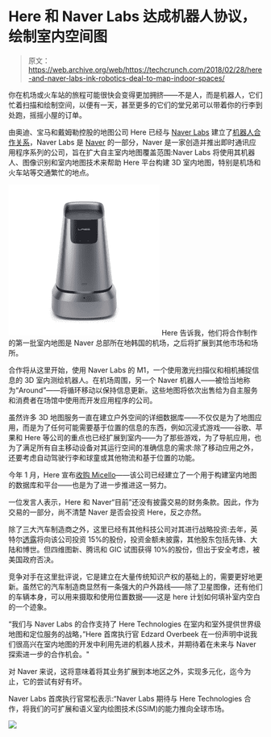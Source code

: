 # Here 和 Naver Labs 达成机器人协议，绘制室内空间图 

> 原文：<https://web.archive.org/web/https://techcrunch.com/2018/02/28/here-and-naver-labs-ink-robotics-deal-to-map-indoor-spaces/>

你在机场或火车站的旅程可能很快会变得更加拥挤——不是人，而是机器人，它们忙着扫描和绘制空间，以便有一天，甚至更多的它们的堂兄弟可以带着你的行李到处跑，摇摇小屋的订单。

由奥迪、宝马和戴姆勒控股的地图公司 Here 已经与 [Naver Labs](https://web.archive.org/web/20221025223727/https://www.naverlabs.com/) 建立了[机器人合作关系](https://web.archive.org/web/20221025223727/https://360.here.com/were-making-indoor-maps-autonomously-with-naver)，Naver Labs 是 [Naver](https://web.archive.org/web/20221025223727/http://www.navercorp.com/ko/index.nhn) 的一部分，Naver 是一家创造并推出即时通讯应用程序系列的公司，旨在扩大自主室内地图覆盖范围:Naver Labs 将使用其机器人、图像识别和室内地图技术来帮助 Here 平台构建 3D 室内地图，特别是机场和火车站等交通繁忙的地点。

![](img/0703d8e6da5ef612b5680f056c4c775e.png) Here 告诉我，他们将合作制作的第一批室内地图是 Naver 总部所在地韩国的机场，之后将扩展到其他市场和场所。

合作将从这里开始，使用 Naver Labs 的 M1，一个使用激光扫描仪和相机捕捉信息的 3D 室内测绘机器人。在机场周围，另一个 Naver 机器人——被恰当地称为“Around”——将循环移动以保持信息更新。这些地图将依次出售给为自主服务和消费者在场馆中使用而开发应用程序的公司。

虽然许多 3D 地图服务一直在建立户外空间的详细数据库——不仅仅是为了地图应用，而是为了任何可能需要基于位置的信息的东西，例如沉浸式游戏——谷歌、苹果和 Here 等公司的重点也已经扩展到室内——为了那些游戏，为了导航应用，也为了满足所有自主移动设备对其运行空间的准确信息的需求:除了移动应用之外，还要考虑自动驾驶行李和球童或其他物流和基于位置的功能。

今年 1 月，Here 宣布[收购 Micello](https://web.archive.org/web/20221025223727/https://techcrunch.com/2018/01/24/here-acquires-micello-to-add-indoor-mapping-as-part-of-its-iot-business-unit/)——该公司已经建立了一个用于构建室内地图的数据库和平台——也是为了进一步推进这一努力。

一位发言人表示，Here 和 Naver“目前”还没有披露交易的财务条款。因此，作为交易的一部分，尚不清楚 Naver 是否会投资 Here，反之亦然。

除了三大汽车制造商之外，这里已经有其他科技公司对其进行战略投资:去年，英特尔[透露](https://web.archive.org/web/20221025223727/https://techcrunch.com/2017/01/03/intel-confirms-a-15-stake-in-mapping-business-here/)将向该公司投资 15%的股份，投资金额未披露，其他股东包括先锋、大陆和博世。但四维图新、腾讯和 GIC 试图获得 10%的股份，但出于安全考虑，被美国政府否决。

竞争对手在这里批评说，它是建立在大量传统知识产权的基础上的，需要更好地更新。虽然它的汽车制造商显然有一条强大的户外路线——除了卫星图像，还有他们的车辆本身，可以用来摄取和使用位置数据——这是 here 计划如何填补室内空白的一个迹象。

“我们与 Naver Labs 的合作支持了 Here Technologies 在室内和室外提供世界级地图和定位服务的战略，”Here 首席执行官 Edzard Overbeek 在一份声明中说我们很高兴在室内地图的开发中利用先进的机器人技术，并期待着在未来与 Naver 探索进一步的合作机会。"

对 Naver 来说，这将意味着将其业务扩展到本地区之外，实现多元化，迄今为止，它的尝试有好有坏。

Naver Labs 首席执行官常松表示:“Naver Labs 期待与 Here Technologies 合作，将我们的可扩展和语义室内绘图技术(SSIM)的能力推向全球市场。

[![](img/c2e86ad33eb33c1d3002bcaaae7ad24c.png)](https://web.archive.org/web/20221025223727/https://techcrunch.com/tag/mobile-world-congress-2018/)